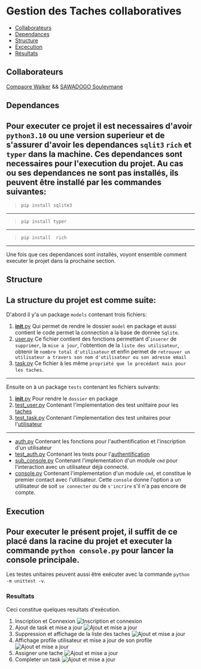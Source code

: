 # Gestion des Taches collaboratives
- [Collaborateurs](#Collaborateurs)
- [Dependances](#Dependances)
- [Structure](#Structure)
- [Excecution](#Execution)
- [Résultats](#Résultats)
## Collaborateurs
[Compaore Walker](https://github.com/WalkerStanislas) &&
[SAWADOGO Souleymane](https://github.com/Soulsaw)
## Dependances
Pour executer ce projet il est necessaires d'avoir ``python3.10`` ou une version superieur et de s'assurer d'avoir les dependances ``sqlit3`` ``rich`` et ``typer`` dans la machine. Ces dependances sont necessaires pour l'execution du projet. Au cas ou ses dependances ne sont pas installés, ils peuvent être installé par les commandes suivantes:
---
> ``pip install sqlite3``
---
> ``pip install typer``
---
> ``pip install  rich``
---
Une fois que ces dependances sont installés, voyont ensemble comment executer le projet dans la prochaine section.
## Structure
La structure du projet est comme suite:
---
D'abord il y'a un package ``models`` contenant trois fichiers:
1. [__init__.py](models/__init__.py) Qui permet de rendre le dossier ``model`` en package et aussi contient le code permet la connection a la base de donnée ``Sqlite``.
2. [user.py](models/user.py) Ce fichier contient des fonctions permettant d'`inserer` de `supprimer`, la `mise a jour`, l'obtention de la `liste des utilisateur`, obtenir le `nombre total d'utilisateur` et enfin permet de `retrouver un utilisateur a travers son nom d'utilisateur ou son adresse email`
3. [task.py](models/task.py) Ce fichier à les même `propriété que le precédant mais pour les taches`.
---
Ensuite on à un package `tests` contenant les fichiers suivants:
1. [__init__.py](tests/__init__.py) Pour rendre le `dossier` en package
2. [test_user.py](tests/test_models/test_task.py) Contenant l'implementation des test unittaire pour les [taches](models/task.py)
3. [test_task.py](tests/test_models/test_user.py) Contenant l'implementation des test unitaires pour l'[utilisateur](models/user.py)
---
- [auth.py](auth.py) Contenant les fonctions pour l'authentification et l'inscription d'un utilisateur
- [test_auth.py](test_auth.py) Contenant les tests pour l'[authentification](auth.py)
- [sub_console.py](sub_console.py) Contenant l'implementation d'un module `cmd` pour l'interaction avec un utilisateur déjà connecté.
- [console.py](console.py) Contenant l'implementation d'un module `cmd`, et constitue le premier contact avec l'utilisateur. Cette ``console`` donne l'option a un utilisateur de soit `se connecter` ou de `s'incrire` s'il n'a pas encore de compte.
## Execution
Pour executer le présent projet, il suffit de ce placé dans la racine du projet et executer la commande ``python console.py`` pour lancer la console principale.
---
Les testes unitaires peuvent aussi être exécuter avec la commande `python -m unittest -v`.
### Resultats
Ceci constitue quelques resultats d'exécution.
1. Inscription et Connexion
![Inscription et connexion](res/signin_login.png "Inscription")
2. Ajout de task et mise a jour
![Ajout et mise a jour](res/add_update.png "Ajout et mise a jour")
3. Suppression et affichage de la liste des taches
![Ajout et mise a jour](res/add_update.png "Ajout et mise a jour")
4. Affichage profile utilisateur et mise a jour de son profile
![Ajout et mise a jour](res/add_update.png "Ajout et mise a jour")
5. Assigner une tache
![Ajout et mise a jour](res/add_update.png "Ajout et mise a jour")
6. Completer un task
![Ajout et mise a jour](res/add_update.png "Ajout et mise a jour")
